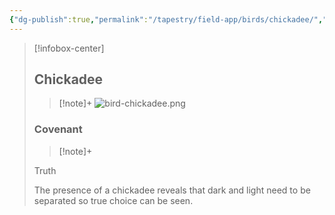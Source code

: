 ```yaml
---
{"dg-publish":true,"permalink":"/tapestry/field-app/birds/chickadee/","title":"Chickadee","tags":["covenants/animals/birds"],"dgHomeLink":true,"dgEnableSearch":true}
---
```


> [!infobox-center] 
> ## Chickadee
> > [!note]+
> ![bird-chickadee.png](/img/user/File%20Vault/Field%20App/birds/bird-chickadee.png)
> ### Covenant
>> [!note]+ 
>  <p class="note first">Truth</p>
>  
><p class="note second">The presence of a chickadee reveals that dark and light need to be separated so true choice can be seen.</p>